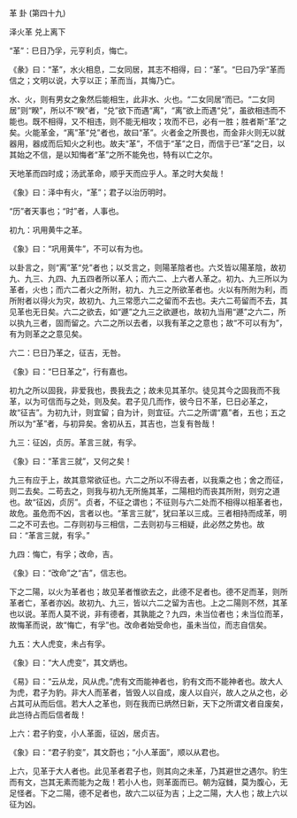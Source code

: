 革 卦 (第四十九)

泽火革 兑上离下

“革”：巳日乃孚，元亨利贞，悔亡。

《彖》曰：“革”，水火相息，二女同居，其志不相得，曰：“革”。“巳曰乃孚”革而信之；文明以说，大亨以正；革而当，其悔乃亡。

水、火，则有男女之象然后能相生，此非水、火也。“二女同居”而已。“二女同居”则“睽”，所以不“睽”者，“兑”欲下而遇“离”，“离”欲上而遇“兑”，虽欲相违而不能也。既不相得，又不相违，则不能无相攻；攻而不已，必有一胜；胜者斯“革”之矣。火能革金，“离”革“兑”者也，故曰“革”。火者金之所畏也，而金非火则无以就器用，器成而后知火之利也。故夫“革”，不信于“革”之日，而信于已“革”之日，以其始之不信，是以知悔者“革”之所不能免也，特有以亡之尔。

天地革而四时成；汤武革命，顺乎天而应乎人。革之时大矣哉！

《象》曰：泽中有火，“革”；君子以治历明时。

“历”者天事也；“时”者，人事也。

初九：巩用黄牛之革。

《象》曰：“巩用黄牛”，不可以有为也。

以卦言之，则“离”革“兑”者也；以爻言之，则陽革陰者也。六爻皆以陽革陰，故初九、九三、九四、九五四者所以革人；而六二、上六者人革之。初九、九三所以为革者，火也；而六二者火之所附，初九、九三之所欲革者也。火以有所附为利，而所附者以得火为灾，故初九、九三常愿六二之留而不去也。夫六二苟留而不去，其见革也无日矣。六二之欲去，如“遯”之九三之欲遯也，故初九当用“遯”之六二，所以执九三者，固而留之。六二之所以去者，以我有革之之意也；故“不可以有为”，有为则革之之意见矣。

六二：巳日乃革之，征吉，无咎。

《象》曰：“巳日革之”，行有嘉也。

初九之所以固我，非爱我也，畏我去之；故未见其革尔。徒见其今之固我而不我革，以为可信而与之处，则及矣。君子见几而作，彼今日不革，巳日必革之，故“征吉”。为初九计，则宜留；自为计，则宜征。六二之所谓“嘉”者，五也；五之所以为“革”者，与初异矣。舍初从五，其吉也，岂复有咎哉！

九三：征凶，贞厉。革言三就，有孚。

《象》曰：“革言三就”，又何之矣！

九三有应于上，故其意常欲征也。六二之所以不得去者，以我乘之也；舍之而征，则二去矣。二苟去之，则我与初九无所施其革，二陽相灼而丧其所附，则穷之道也。故“征凶，贞厉”。贞者，不征之谓也；不征则与六二处而不相得以相革者也，故危。虽危而不凶，言者以也。“革言三就”，犹曰革以三成。三者相持而成革，明二之不可去也。二存则初与三相信，二去则初与三相疑，此必然之势也。故曰：“革言三就，有孚。”

九四：悔亡，有孚；改命，吉。

《象》曰：“改命”之“吉”，信志也。

下之二陽，以火为革者也；故见革者惟欲去之，此德不足者也。德不足而革，则所革者亡，革者亦凶。故初九、九三，皆以六二之留为吉也。上之二陽则不然，其革也以说。革而人莫不说，非有德者，其孰能之？九四，未当位者也；未当位而革，故悔革而说，故“悔亡，有孚”也。改命者始受命也，虽未当位，而志自信矣。

九五：大人虎变，未占有孚。

《象》曰：“大人虎变”，其文炳也。

《易》曰：“云从龙，风从虎。”虎有文而能神者也，豹有文而不能神者也。故大人为虎，君子为豹。非大人而革者，皆毁人以自成，废人以自兴，故人之从之也，必占其可从而后信。若大人之革也，则在我而已炳然日新，天下之所谓文者自废矣，此岂待占而后信者哉！

上六：君子豹变，小人革面，征凶，居贞吉。

《象》曰：“君子豹变”，其文蔚也；“小人革面”，顺以从君也。

上六，见革于大人者也。此见革者君子也，则其向之未革，乃其避世之遇尔。豹生而有文，岂其无素而能为之哉！若小人也，则革面而已。朝为寇雠，莫为腹心，无足怪者。下之二陽，德不足者也，故六二以征为吉；上之二陽，大人也；故上六以征为凶。

